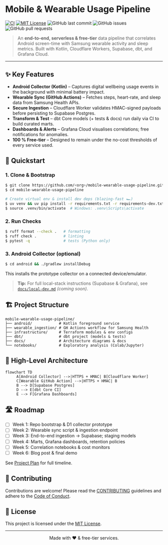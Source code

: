 # Mobile & Wearable Usage Pipeline

[![CI](https://github.com/adwait009/mobile-wearable-usage-pipeline/actions/workflows/ci.yml/badge.svg)](https://github.com/adwait009/mobile-wearable-usage-pipeline/actions/workflows/ci.yml)
[![MIT License](https://img.shields.io/badge/License-MIT-green.svg)](LICENSE)
![GitHub last commit](https://img.shields.io/github/last-commit/adwait009/mobile-wearable-usage-pipeline)
![GitHub issues](https://img.shields.io/github/issues/adwait009/mobile-wearable-usage-pipeline)
![GitHub pull requests](https://img.shields.io/github/issues-pr/adwait009/mobile-wearable-usage-pipeline)

> An **end-to-end, serverless & free-tier** data pipeline that correlates Android screen-time with Samsung wearable activity and sleep metrics. Built with Kotlin, Cloudflare Workers, Supabase, dbt, and Grafana Cloud.

---

## ✨ Key Features

* **Android Collector (Kotlin)** – Captures digital wellbeing usage events in the background with minimal battery impact.
* **Wearable Sync (GitHub Actions)** – Fetches steps, heart-rate, and sleep data from Samsung Health APIs.
* **Secure Ingestion** – Cloudflare Worker validates HMAC-signed payloads before persisting to Supabase Postgres.
* **Transform & Test** – dbt Core models (+ tests & docs) run daily via CI to build curated marts.
* **Dashboards & Alerts** – Grafana Cloud visualises correlations; free notifications for anomalies.
* **100 % Free-tier** – Designed to remain under the no-cost thresholds of every service used.

## 🚀 Quickstart

### 1. Clone & Bootstrap
```bash
$ git clone https://github.com/<org>/mobile-wearable-usage-pipeline.git
$ cd mobile-wearable-usage-pipeline

# Create virtual env & install dev deps (blazing-fast 🏎️)
$ uv venv && uv pip install -r requirements.txt -r requirements-dev.txt
$ source .venv/bin/activate  # Windows: .venv\Scripts\activate
```

### 2. Run Checks
```bash
$ ruff format --check .   # formatting
$ ruff check .            # linting
$ pytest -q               # tests (Python only)
```

### 3. Android Collector (optional)
```bash
$ cd android && ./gradlew installDebug
```
This installs the prototype collector on a connected device/emulator.

> **Tip:** For full local-stack instructions (Supabase & Grafana), see [`docs/local-dev.md`](docs/local-dev.md) *(coming soon)*.

## 🏗️ Project Structure
```
mobile-wearable-usage-pipeline/
├── android/            # Kotlin foreground service
├── wearable_ingestion/ # GH Actions workflow for Samsung Health
├── infrastructure/     # Terraform modules & env configs
├── dbt/                # dbt project (models & tests)
├── docs/               # Architecture diagrams & docs
└── notebooks/          # Exploratory analysis (Colab/Jupyter)
```

## 📐 High-Level Architecture
```mermaid
flowchart TD
     A[Android Collector] -->|HTTPS + HMAC| B[Cloudflare Worker]
     C[Wearable GitHub Action] -->|HTTPS + HMAC| B
     B --> D[Supabase Postgres]
     D --> E[dbt Core CI]
     E --> F[Grafana Dashboards]
```

## 🛣️ Roadmap
- [ ] Week 1: Repo bootstrap & D1 collector prototype
- [ ] Week 2: Wearable sync script & ingestion endpoint
- [ ] Week 3: End-to-end ingestion → Supabase; staging models
- [ ] Week 4: Marts, Grafana dashboards, retention policies
- [ ] Week 5: Correlation notebooks & cost monitors
- [ ] Week 6: Blog post & final demo

See [Project Plan](MobileUsagePipeline_ProjectPlan_Reviewed.md) for full timeline.

## 🤝 Contributing
Contributions are welcome! Please read the [CONTRIBUTING](CONTRIBUTING.md) guidelines and adhere to the [Code of Conduct](CODE_OF_CONDUCT.md).

## 📝 License

This project is licensed under the [MIT License](LICENSE).

---

<div align="center">
Made with ❤️ & free-tier services.
</div>
